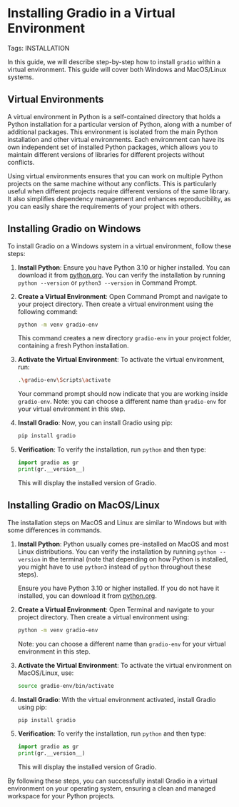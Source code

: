 # Installing Gradio in a Virtual Environment

Tags: INSTALLATION

In this guide, we will describe step-by-step how to install `gradio` within a virtual environment. This guide will cover both Windows and MacOS/Linux systems.

## Virtual Environments

A virtual environment in Python is a self-contained directory that holds a Python installation for a particular version of Python, along with a number of additional packages. This environment is isolated from the main Python installation and other virtual environments. Each environment can have its own independent set of installed Python packages, which allows you to maintain different versions of libraries for different projects without conflicts.

Using virtual environments ensures that you can work on multiple Python projects on the same machine without any conflicts. This is particularly useful when different projects require different versions of the same library. It also simplifies dependency management and enhances reproducibility, as you can easily share the requirements of your project with others.

## Installing Gradio on Windows

To install Gradio on a Windows system in a virtual environment, follow these steps:

1. **Install Python**: Ensure you have Python 3.10 or higher installed. You can download it from [python.org](https://www.python.org/). You can verify the installation by running `python --version` or `python3 --version` in Command Prompt.

2. **Create a Virtual Environment**:
   Open Command Prompt and navigate to your project directory. Then create a virtual environment using the following command:

   ```bash
   python -m venv gradio-env
   ```

   This command creates a new directory `gradio-env` in your project folder, containing a fresh Python installation.

3. **Activate the Virtual Environment**:
   To activate the virtual environment, run:

   ```bash
   .\gradio-env\Scripts\activate
   ```

   Your command prompt should now indicate that you are working inside `gradio-env`. Note: you can choose a different name than `gradio-env` for your virtual environment in this step.

4. **Install Gradio**:
   Now, you can install Gradio using pip:

   ```bash
   pip install gradio
   ```

5. **Verification**:
   To verify the installation, run `python` and then type:

   ```python
   import gradio as gr
   print(gr.__version__)
   ```

   This will display the installed version of Gradio.

## Installing Gradio on MacOS/Linux

The installation steps on MacOS and Linux are similar to Windows but with some differences in commands.

1. **Install Python**:
   Python usually comes pre-installed on MacOS and most Linux distributions. You can verify the installation by running `python --version` in the terminal (note that depending on how Python is installed, you might have to use `python3` instead of `python` throughout these steps).

   Ensure you have Python 3.10 or higher installed. If you do not have it installed, you can download it from [python.org](https://www.python.org/).

2. **Create a Virtual Environment**:
   Open Terminal and navigate to your project directory. Then create a virtual environment using:

   ```bash
   python -m venv gradio-env
   ```

   Note: you can choose a different name than `gradio-env` for your virtual environment in this step.

3. **Activate the Virtual Environment**:
   To activate the virtual environment on MacOS/Linux, use:

   ```bash
   source gradio-env/bin/activate
   ```

4. **Install Gradio**:
   With the virtual environment activated, install Gradio using pip:

   ```bash
   pip install gradio
   ```

5. **Verification**:
   To verify the installation, run `python` and then type:

   ```python
   import gradio as gr
   print(gr.__version__)
   ```

   This will display the installed version of Gradio.

By following these steps, you can successfully install Gradio in a virtual environment on your operating system, ensuring a clean and managed workspace for your Python projects.
